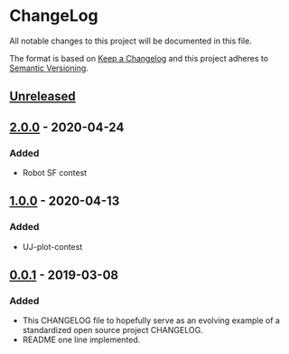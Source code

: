 # ChangeLog
All notable changes to this project will be documented in this file.

The format is based on [Keep a Changelog](http://keepachangelog.com/en/1.0.0/)
and this project adheres to [Semantic Versioning](http://semver.org/spec/v2.0.0.html).

## [Unreleased]

## [2.0.0] - 2020-04-24
### Added
- Robot SF contest

## [1.0.0] - 2020-04-13
### Added
- UJ-plot-contest

## [0.0.1] - 2019-03-08
### Added
- This CHANGELOG file to hopefully serve as an evolving example of a standardized open source project CHANGELOG.
- README one line implemented.

[Unreleased]: https://github.com/nagisc007/storybuilder/compare/v2.0.0...HEAD
[2.0.0]: https://github.com/nagisc007/storybuilder/releases/v2.0.0
[1.0.0]: https://github.com/nagisc007/storybuilder/releases/v1.0.0
[0.0.1]: https://github.com/nagisc007/storybuilder/releases/v0.0.1

